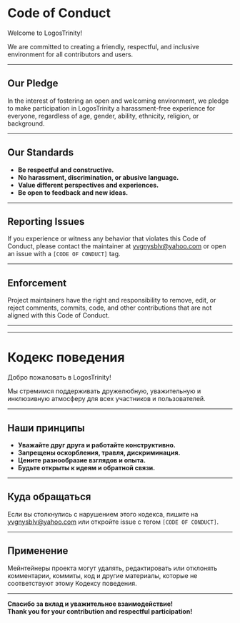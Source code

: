 # Code of Conduct

Welcome to LogosTrinity!

We are committed to creating a friendly, respectful, and inclusive environment for all contributors and users.

---

## Our Pledge

In the interest of fostering an open and welcoming environment, we pledge to make participation in LogosTrinity a harassment-free experience for everyone, regardless of age, gender, ability, ethnicity, religion, or background.

---

## Our Standards

- **Be respectful and constructive.**
- **No harassment, discrimination, or abusive language.**
- **Value different perspectives and experiences.**
- **Be open to feedback and new ideas.**

---

## Reporting Issues

If you experience or witness any behavior that violates this Code of Conduct, please contact the maintainer at [yvgnysblv@yahoo.com](mailto:yvgnysblv@yahoo.com) or open an issue with a `[CODE OF CONDUCT]` tag.

---

## Enforcement

Project maintainers have the right and responsibility to remove, edit, or reject comments, commits, code, and other contributions that are not aligned with this Code of Conduct.

---

---

# Кодекс поведения

Добро пожаловать в LogosTrinity!

Мы стремимся поддерживать дружелюбную, уважительную и инклюзивную атмосферу для всех участников и пользователей.

---

## Наши принципы

- **Уважайте друг друга и работайте конструктивно.**
- **Запрещены оскорбления, травля, дискриминация.**
- **Цените разнообразие взглядов и опыта.**
- **Будьте открыты к идеям и обратной связи.**

---

## Куда обращаться

Если вы столкнулись с нарушением этого кодекса, пишите на [yvgnysblv@yahoo.com](mailto:yvgnysblv@yahoo.com) или откройте issue с тегом `[CODE OF CONDUCT]`.

---

## Применение

Мейнтейнеры проекта могут удалять, редактировать или отклонять комментарии, коммиты, код и другие материалы, которые не соответствуют этому Кодексу поведения.

---

**Спасибо за вклад и уважительное взаимодействие!  
Thank you for your contribution and respectful participation!**
